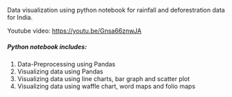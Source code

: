 Data visualization using python notebook for rainfall and deforestration data for India.

Youtube video:
https://youtu.be/Gnsa66znwJA

##### Python notebook includes:
1. Data-Preprocessing using Pandas
2. Visualizing data using Pandas
3. Visualizing data using line charts, bar graph and scatter plot
4. Visualizing data using waffle chart, word maps and folio maps
